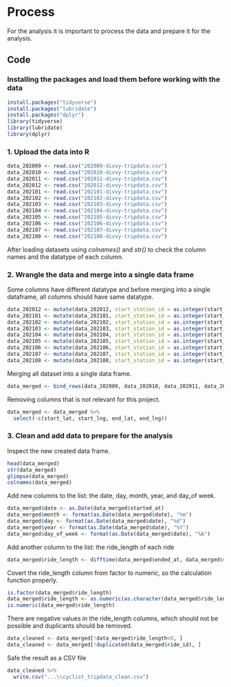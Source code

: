 # Process
For the analysis it is important to process the data and prepare it for the analysis. 

## Code 
### Installing the packages and load them before working with the data 
``` R
install.packages("tidyverse")
install.packages("lubridate")
install.packages("dplyr")
library(tidyverse)
library(lubridate)
library(dplyr)
```
### 1. Upload the data into R
``` R
data_202009 <- read.csv("202009-divvy-tripdata.csv")
data_202010 <- read.csv("202010-divvy-tripdata.csv")
data_202011 <- read.csv("202011-divvy-tripdata.csv")
data_202012 <- read.csv("202012-divvy-tripdata.csv")
data_202101 <- read.csv("202101-divvy-tripdata.csv")
data_202102 <- read.csv("202102-divvy-tripdata.csv")
data_202103 <- read.csv("202103-divvy-tripdata.csv")
data_202104 <- read.csv("202104-divvy-tripdata.csv")
data_202105 <- read.csv("202105-divvy-tripdata.csv")
data_202106 <- read.csv("202106-divvy-tripdata.csv")
data_202107 <- read.csv("202107-divvy-tripdata.csv")
data_202108 <- read.csv("202108-divvy-tripdata.csv")
```
After loading datasets using *colnames()* and *str()* to check the column names and the datatype of each column.

### 2. Wrangle the data and merge into a single data frame 
Some columns have different datatype and before merging into a single dataframe, all columns should have same datatype.
``` R
data_202012 <- mutate(data_202012, start_station_id = as.integer(start_station_id), end_station_id = as.integer(end_station_id))
data_202101 <- mutate(data_202101, start_station_id = as.integer(start_station_id), end_station_id = as.integer(end_station_id))
data_202102 <- mutate(data_202102, start_station_id = as.integer(start_station_id), end_station_id = as.integer(end_station_id))
data_202103 <- mutate(data_202103, start_station_id = as.integer(start_station_id), end_station_id = as.integer(end_station_id))
data_202104 <- mutate(data_202104, start_station_id = as.integer(start_station_id), end_station_id = as.integer(end_station_id))
data_202105 <- mutate(data_202105, start_station_id = as.integer(start_station_id), end_station_id = as.integer(end_station_id))
data_202106 <- mutate(data_202106, start_station_id = as.integer(start_station_id), end_station_id = as.integer(end_station_id))
data_202107 <- mutate(data_202107, start_station_id = as.integer(start_station_id), end_station_id = as.integer(end_station_id))
data_202108 <- mutate(data_202108, start_station_id = as.integer(start_station_id), end_station_id = as.integer(end_station_id))
```
Merging all dataset into a single data frame. 
``` R
data_merged <- bind_rows(data_202009, data_202010, data_202011, data_202012, data_202101, data_202102, data_202103, data_202104, data_202105, data_202106, data_202107, data_202108)
``` 
Removing columns that is not relevant for this project.
``` R
data_merged <- data_merged %>% 
  select(-c(start_lat, start_lng, end_lat, end_lng))
```
### 3. Clean and add data to prepare for the analysis
Inspect the new created data frame.
``` R
head(data_merged)
str(data_merged)
glimpse(data_merged)
colnames(data_merged)
``` 

Add new columns to the list: the date, day, month, year, and day_of week. 
``` R
data_merged$date <- as.Date(data_merged$started_at)
data_merged$month <- format(as.Date(data_merged$date), "%m")
data_merged$day <- format(as.Date(data_merged$date), "%d")
data_merged$year <- format(as.Date(data_merged$date), "%Y")
data_merged$day_of_week <- format(as.Date(data_merged$date), "%A")
```

Add another column to the list: the ride_length of each ride 
``` R
data_merged$ride_length <- difftime(data_merged$ended_at, data_merged$started_at)
``` 

Covert the ride_length column from factor to numeric, so the calculation function properly. 
``` R
is.factor(data_merged$ride_length)
data_merged$ride_length <- as.numeric(as.character(data_merged$ride_length))
is.numeric(data_merged$ride_length)
```

There are negative values in the ride_length columns, which should not be possible and duplicants should be removed.
``` R
data_cleaned <- data_merged[!data_merged$ride_length<0, ]
data_cleaned <- data_merged[!duplicated(data_merged$ride_id), ]
``` 

Safe the result as a CSV file
``` R
data_cleaned %>% 
  write.csv("...\\cyclist_tripdata_clean.csv")
``` 


